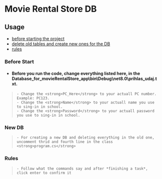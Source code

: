 
# Movie Rental Store DB

 ## Usage
 - [before starting the project](#start)
 - [delete old tables and create new ones for the DB](#New-DB)
 - [rules](#rules)


### <a name="start"></a>Before Start
 - #### Before you run the code, change everything listed here, in the Database_for_movieRentalStore_app\bin\Debug\net8.0\prihlas_udaj.txt.
>     - Change the <strong>PC_Here</strong> to your actuall PC number. Example: PC123.
>     - Change the <strong>Name</strong> to your actuall name you use to sing-in in school.
>     - Change the <strong>Password</strong> to your actuall password you use to sing-in in school.


 ### <a name="New-DB"></a>New DB
>     - For creating a new DB and deleting everything in the old one, uncomment thrid and fourth line in the class <strong>program.cs</strong>


 ### <a name="rules"></a>Rules
>     - Follow what the commands say and after *finishing a task*, click enter to confirm it

